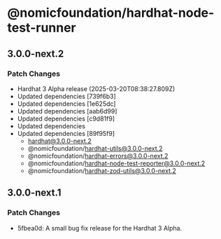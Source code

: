 # @nomicfoundation/hardhat-node-test-runner

## 3.0.0-next.2

### Patch Changes

- Hardhat 3 Alpha release (2025-03-20T08:38:27.809Z)
- Updated dependencies [739f6b3]
- Updated dependencies [1e625dc]
- Updated dependencies [aab6d99]
- Updated dependencies [c9d81f9]
- Updated dependencies
- Updated dependencies [89f95f9]
  - hardhat@3.0.0-next.2
  - @nomicfoundation/hardhat-utils@3.0.0-next.2
  - @nomicfoundation/hardhat-errors@3.0.0-next.2
  - @nomicfoundation/hardhat-node-test-reporter@3.0.0-next.2
  - @nomicfoundation/hardhat-zod-utils@3.0.0-next.2

## 3.0.0-next.1

### Patch Changes

- 5fbea0d: A small bug fix release for the Hardhat 3 Alpha.

